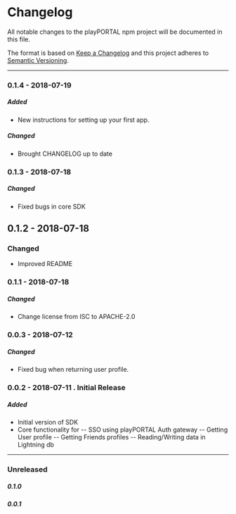 # Changelog
All notable changes to the playPORTAL npm project will be documented in this file.

The format is based on [Keep a Changelog](http://keepachangelog.com/en/1.0.0/)
and this project adheres to [Semantic Versioning](http://semver.org/spec/v2.0.0.html).

----

### 0.1.4 - 2018-07-19
##### Added
- New instructions for setting up your first app.
 
##### Changed
- Brought CHANGELOG up to date


### 0.1.3 - 2018-07-18
##### Changed
- Fixed bugs in core SDK


## 0.1.2 - 2018-07-18
### Changed
- Improved README


### 0.1.1 - 2018-07-18
##### Changed
- Change license from ISC to APACHE-2.0


### 0.0.3 - 2018-07-12
##### Changed
- Fixed bug when returning user profile.


### 0.0.2 - 2018-07-11 . Initial Release
##### Added

- Initial version of SDK
- Core functionality for
  -- SSO using playPORTAL Auth gateway
  -- Getting User profile
  -- Getting Friends profiles
  -- Reading/Writing data in Lightning db

----

### Unreleased
##### 0.1.0
##### 0.0.1



